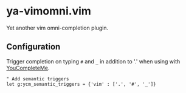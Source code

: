 ya-vimomni.vim
==============

Yet another vim omni-completion plugin.

Configuration
-------------

Trigger completion on typing `#` and `_` in addition to '.' when using with [YouCompleteMe](https://github.com/Valloric/YouCompleteMe).

    " Add semantic triggers
    let g:ycm_semantic_triggers = {'vim' : ['.', '#', '_']}
